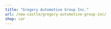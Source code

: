 ```yaml
---
title: "Gregory Automotive Group Inc."
url: /new-castle/gregory-automotive-group-inc/
shop: car
---
```

